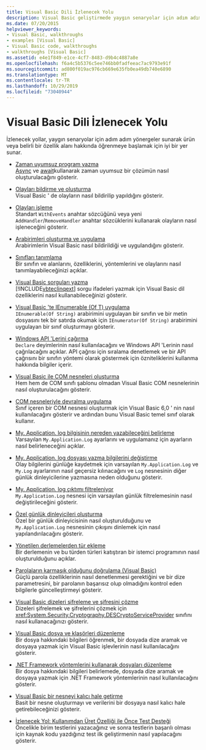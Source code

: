 ```yaml
---
title: Visual Basic Dili İzlenecek Yolu
description: Visual Basic geliştirmede yaygın senaryolar için adım adım yönergeler
ms.date: 07/20/2015
helpviewer_keywords:
- Visual Basic, walkthroughs
- examples [Visual Basic]
- Visual Basic code, walkthroughs
- walkthroughs [Visual Basic]
ms.assetid: e4e1f849-e1ce-4cf7-8483-d9b4c4887a8e
ms.openlocfilehash: f6a4c5b5376c5ee746bb0fadfeeac7ac9793e91f
ms.sourcegitcommit: ad800f019ac976cb669e635fb0ea49db740e6890
ms.translationtype: MT
ms.contentlocale: tr-TR
ms.lasthandoff: 10/29/2019
ms.locfileid: "73040944"
---
```

# <a name="visual-basic-language-walkthroughs"></a>Visual Basic Dili İzlenecek Yolu

İzlenecek yollar, yaygın senaryolar için adım adım yönergeler sunarak ürün veya belirli bir özellik alanı hakkında öğrenmeye başlamak için iyi bir yer sunar.

- [Zaman uyumsuz program yazma](./programming-guide/concepts/async/walkthrough-accessing-the-web-by-using-async-and-await.md)  
 [Async](language-reference/modifiers/async.md) ve [await](language-reference/operators/await-operator.md)kullanarak zaman uyumsuz bir çözümün nasıl oluşturulacağını gösterir.

- [Olayları bildirme ve oluşturma](programming-guide/language-features/events/walkthrough-declaring-and-raising-events.md)  
 Visual Basic ' de olayların nasıl bildirilip yapıldığını gösterir.

- [Olayları işleme](programming-guide/language-features/events/walkthrough-handling-events.md)  
 Standart `WithEvents` anahtar sözcüğünü veya yeni `AddHandler`/`RemoveHandler` anahtar sözcüklerini kullanarak olayların nasıl işleneceğini gösterir.

- [Arabirimleri oluşturma ve uygulama](programming-guide/language-features/interfaces/walkthrough-creating-and-implementing-interfaces.md)  
 Arabirimlerin Visual Basic nasıl bildirildiği ve uygulandığını gösterir.

- [Sınıfları tanımlama](programming-guide/language-features/objects-and-classes/walkthrough-defining-classes.md)  
 Bir sınıfın ve alanlarını, özelliklerini, yöntemlerini ve olaylarını nasıl tanımlayabileceğinizi açıklar.

- [Visual Basic sorguları yazma](programming-guide/concepts/linq/walkthrough-writing-queries.md)  
 [!INCLUDE[vbteclinqext](~/includes/vbteclinqext-md.md)] sorgu ifadeleri yazmak için Visual Basic dil özelliklerini nasıl kullanabileceğinizi gösterir.

- [Visual Basic 'te IEnumerable (Of T) uygulama](programming-guide/language-features/control-flow/walkthrough-implementing-ienumerable-of-t.md)  
 `IEnumerable(Of String)` arabirimini uygulayan bir sınıfın ve bir metin dosyasını tek bir satırda okumak için `IEnumerator(Of String)` arabirimini uygulayan bir sınıf oluşturmayı gösterir.

- [Windows API 'Lerini çağırma](programming-guide/com-interop/walkthrough-calling-windows-apis.md)  
 `Declare` deyimlerinin nasıl kullanılacağını ve Windows API 'Lerinin nasıl çağrılacağını açıklar. API çağrısı için sıralama denetlemek ve bir API çağrısını bir sınıfın yöntemi olarak göstermek için özniteliklerini kullanma hakkında bilgiler içerir.

- [Visual Basic ile COM nesneleri oluşturma](programming-guide/com-interop/walkthrough-creating-com-objects.md)  
 Hem hem de COM sınıfı şablonu olmadan Visual Basic COM nesnelerinin nasıl oluşturulacağını gösterir.

- [COM nesneleriyle devralma uygulama](programming-guide/com-interop/walkthrough-implementing-inheritance-with-com-objects.md)  
 Sınıf içeren bir COM nesnesi oluşturmak için Visual Basic 6,0 ' nin nasıl kullanılacağını gösterir ve ardından bunu Visual Basic temel sınıf olarak kullanır.

- [My. Application. log bilgisinin nereden yazabileceğini belirleme](developing-apps/programming/log-info/walkthrough-determining-where-my-application-log-writes-information.md)  
 Varsayılan `My.Application.Log` ayarlarını ve uygulamanız için ayarların nasıl belirleneceğini açıklar.

- [My. Application. log dosyası yazma bilgilerini değiştirme](developing-apps/programming/log-info/walkthrough-changing-where-my-application-log-writes-information.md)  
 Olay bilgilerini günlüğe kaydetmek için varsayılan `My.Application.Log` ve `My.Log` ayarlarının nasıl geçersiz kılınacağını ve `Log` nesnesinin diğer günlük dinleyicilerine yazmasına neden olduğunu gösterir.

- [My. Application. log çıktımı filtreleniyor](developing-apps/programming/log-info/walkthrough-filtering-my-application-log-output.md)  
 `My.Application.Log` nesnesi için varsayılan günlük filtrelemesinin nasıl değiştirileceğini gösterir.

- [Özel günlük dinleyicileri oluşturma](developing-apps/programming/log-info/walkthrough-creating-custom-log-listeners.md)  
 Özel bir günlük dinleyicisinin nasıl oluşturulduğunu ve `My.Application.Log` nesnesinin çıkışını dinlemek için nasıl yapılandırılacağını gösterir.

- [Yönetilen derlemelerden tür ekleme](../standard/assembly/embed-types-visual-studio.md)  
 Bir derlemenin ve bu türden türleri katıştıran bir istemci programının nasıl oluşturulduğunu açıklar.

- [Parolaların karmaşık olduğunu doğrulama (Visual Basic)](programming-guide/language-features/strings/walkthrough-validating-that-passwords-are-complex.md)  
 Güçlü parola özelliklerinin nasıl denetlenmesi gerektiğini ve bir dize parametresini, bir parolanın başarısız olup olmadığını kontrol eden bilgilerle güncelleştirmeyi gösterir.

- [Visual Basic dizeleri şifreleme ve şifresini çözme](programming-guide/language-features/strings/walkthrough-encrypting-and-decrypting-strings.md)  
 Dizeleri şifrelemek ve şifrelerini çözmek için <xref:System.Security.Cryptography.DESCryptoServiceProvider> sınıfını nasıl kullanacağınızı gösterir.

- [Visual Basic dosya ve klasörleri düzenleme](developing-apps/programming/drives-directories-files/walkthrough-manipulating-files-and-directories.md)  
 Bir dosya hakkındaki bilgileri öğrenmek, bir dosyada dize aramak ve dosyaya yazmak için Visual Basic işlevlerinin nasıl kullanılacağını gösterir.

- [.NET Framework yöntemlerini kullanarak dosyaları düzenleme](developing-apps/programming/drives-directories-files/walkthrough-manipulating-files-by-using-net-framework-methods.md)  
 Bir dosya hakkındaki bilgileri belirlemede, dosyada dize aramak ve dosyaya yazmak için .NET Framework yöntemlerinin nasıl kullanılacağını gösterir.

- [Visual Basic bir nesneyi kalıcı hale getirme](programming-guide/concepts/serialization/walkthrough-persisting-an-object-in-visual-studio.md)  
 Basit bir nesne oluşturmayı ve verilerini bir dosyaya nasıl kalıcı hale getirebileceğinizi gösterir.

- [İzlenecek Yol: Kullanımdan Üret Özelliği ile Önce Test Desteği](/visualstudio/ide/walkthrough-test-first-support-with-the-generate-from-usage-feature)  
 Öncelikle birim testlerini yazacağınız ve sonra testlerin başarılı olması için kaynak kodu yazdığınız test ilk geliştirmenin nasıl yapılacağını gösterir.
